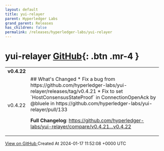 ```yaml
---
layout: default
title: yui-relayer
parent: Hyperledger Labs
grand_parent: Releases
has_children: false
permalink: /releases/hyperledger-labs/yui-relayer
---
```


# yui-relayer <span class="fs-3 right-align">[GitHub](https://github.com/hyperledger-labs/yui-relayer){: .btn .mr-4 }</span>


<div>
    <table>
        <tr>
            <td colspan="2">
                <b>
                    v0.4.22
                </b>
            </td>
        </tr>
        <tr>
            <td>
                <span class="chip">
                    v0.4.22
                </span>
            </td>
            <td>
                ## What's Changed
* Fix a bug from https://github.com/hyperledger-labs/yui-relayer/releases/tag/v0.4.21
  * Fix to set `HostConsensusStateProof` in ConnectionOpenAck by @bluele in https://github.com/hyperledger-labs/yui-relayer/pull/133

**Full Changelog**: https://github.com/hyperledger-labs/yui-relayer/compare/v0.4.21...v0.4.22
            </td>
        </tr>
    </table>
    <a href="https://github.com/hyperledger-labs/yui-relayer/releases/tag/v0.4.22" class=".btn">
        View on GitHub
    </a>
    <span class="right-align">
        Created At 2024-01-17 11:52:08 +0000 UTC
    </span>
</div>

